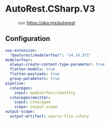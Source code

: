 # AutoRest.CSharp.V3
> see https://aka.ms/autorest

## Configuration
```yaml
use-extension:
  "@autorest/modelerfour": "v4.14.371"
modelerfour:
  always-create-content-type-parameter: true
  flatten-models: true
  flatten-payloads: true
  group-parameters: true
pipeline:
  csharpgen:
    input: modelerfour/identity
  csharpgen/emitter:
    input: csharpgen
    scope: output-scope
output-scope:
  output-artifact: source-file-csharp
```
